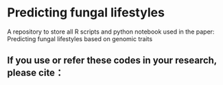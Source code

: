 # Predicting fungal lifestyles
A repository to store all R scripts and python notebook used in the paper: Predicting fungal lifestyles based on genomic traits

## If you use or refer these codes in your research, please cite：


